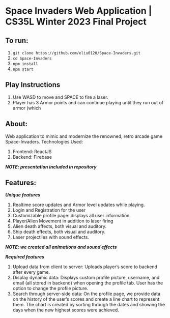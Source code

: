 # Space Invaders Web Application | CS35L Winter 2023 Final Project

## To run:
1. ```git clone https://github.com/eliu0120/Space-Invaders.git```
2. ```cd Space-Invaders```
3. ```npm install```
4. ```npm start```

## Play Instructions
1. Use WASD to move and SPACE to fire a laser.
2. Player has 3 Armor points and can continue playing until they run out of armor (which 

## About:
Web application to mimic and modernize the renowned, retro arcade game Space-Invaders.
Technologies Used:
1. Frontend: ReactJS
2. Backend: Firebase

***NOTE: presentation included in repository***

## Features:

***Unique features***
1. Realtime score updates and Armor level updates while playing.
2. Login and Registration for the user
3. Customizable profile page: displays all user information.
4. Player/Alien Movement in addition to laser firing
5. Alien death affects, both visual and auditory.
6. Ship death effects, both visual and auditory.
7. Laser projectiles with sound effects.

***NOTE: we created all animations and sound effects***

***Required features***
1. Upload data from client to server: Uploads player’s score to backend after every game.
2. Display dynamic data: Displays custom profile picture, username, and email (all stored in backend) when opening the profile tab. User has the option to change the profile picture.
3. Search through server-side data: On the profile page, we provide data on the history of the user’s scores and create a line chart to represent them. The chart is created by sorting through the dates and showing the days when the new highest scores were achieved.


